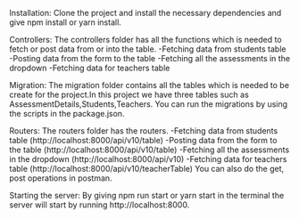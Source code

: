 Installation:
      Clone the project and install the necessary dependencies and give npm install or yarn install.

Controllers:
      The controllers folder has all the functions which is needed to fetch or post data from or into the table.
      -Fetching data from students table
      -Posting data from the form to the table
      -Fetching all the assessments in the dropdown
      -Fetching data for teachers table
      
Migration:
      The migration folder contains all the tables which is needed to be create for the project.In this project we have three tables such as AssessmentDetails,Students,Teachers. 
You can run the migrations by using the scripts in the package.json.

Routers:
      The routers folder has the routers.
      -Fetching data from students table (http://localhost:8000/api/v10/table)
      -Posting data from the form to the table (http://localhost:8000/api/v10/table)
      -Fetching all the assessments in the dropdown (http://localhost:8000/api/v10)
      -Fetching data for teachers table (http://localhost:8000/api/v10/teacherTable)
You can also do the get, post operations in postman.

Starting the server:
       By giving npm run start or yarn start in the terminal the server will start by running http://localhost:8000.
